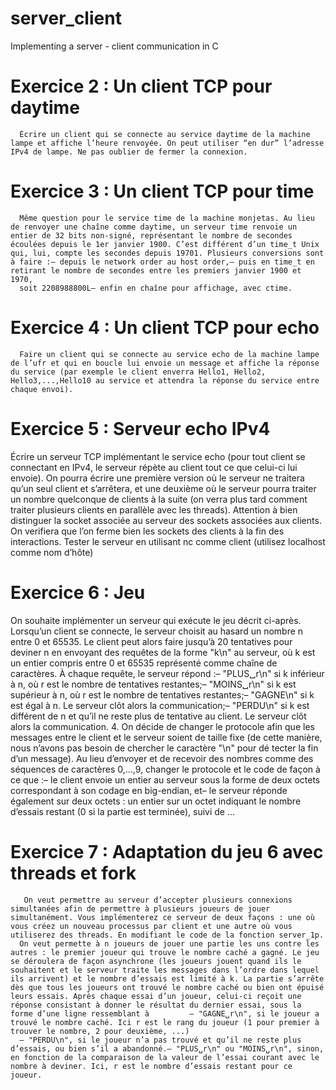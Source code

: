 # server_client
Implementing a server - client communication in C 

# Exercice 2 : Un client TCP pour daytime
      Écrire un client qui se connecte au service daytime de la machine lampe et affiche l’heure renvoyée. On peut utiliser “en dur” l’adresse IPv4 de lampe. Ne pas oublier de fermer la connexion.
# Exercice 3 : Un client TCP pour time
      Même question pour le service time de la machine monjetas. Au lieu de renvoyer une chaîne comme daytime, un serveur time renvoie un entier de 32 bits non-signé, représentant le nombre de secondes écoulées depuis le 1er janvier 1900. C’est différent d’un time_t Unix qui, lui, compte les secondes depuis 19701. Plusieurs conversions sont à faire :– depuis le network order au host order,– puis en time_t en retirant le nombre de secondes entre les premiers janvier 1900 et 1970,
      soit 2208988800L– enfin en chaîne pour affichage, avec ctime.
# Exercice 4 : Un client TCP pour echo
      Faire un client qui se connecte au service echo de la machine lampe de l’ufr et qui en boucle lui envoie un message et affiche la réponse du service (par exemple le client enverra Hello1, Hello2, Hello3,...,Hello10 au service et attendra la réponse du service entre chaque envoi).

# Exercice 5 : Serveur echo IPv4
 Écrire un serveur TCP implémentant le service echo (pour tout client se connectant en IPv4, le
 serveur répète au client tout ce que celui-ci lui envoie). On pourra écrire une première version
 où le serveur ne traitera qu’un seul client et s’arrêtera, et une deuxième où le serveur pourra
 traiter un nombre quelconque de clients à la suite (on verra plus tard comment traiter plusieurs
 clients en parallèle avec les threads). Attention à bien distinguer la socket associée au serveur
 des sockets associées aux clients. On verifiera que l’on ferme bien les sockets des clients à la fin
 des interactions.
 Tester le serveur en utilisant nc comme client (utilisez localhost comme nom d’hôte) 
# Exercice 6 : Jeu
 On souhaite implémenter un serveur qui exécute le jeu décrit ci-après. Lorsqu’un client se
 connecte, le serveur choisit au hasard un nombre n entre 0 et 65535. Le client peut alors faire
 jusqu’à 20 tentatives pour deviner n en envoyant des requêtes de la forme "k\n" au serveur,
 où k est un entier compris entre 0 et 65535 représenté comme chaîne de caractères. À chaque
 requête, le serveur répond :– "PLUS␣r\n" si k inférieur à n, où r est le nombre de tentatives restantes;– "MOINS␣r\n" si k est supérieur à n, où r est le nombre de tentatives restantes;– "GAGNE\n" si k est égal à n. Le serveur clôt alors la communication;– "PERDU\n" si k est différent de n et qu’il ne reste plus de tentative au client. Le serveur
 clôt alors la communication.
 4. On décide de changer le protocole afin que les messages entre le client et le serveur soient de
 taille fixe (de cette manière, nous n’avons pas besoin de chercher le caractère "\n" pour dé
tecter la fin d’un message). Au lieu d’envoyer et de recevoir des nombres comme des séquences
 de caractères 0,...,9, changer le protocole et le code de façon à ce que :– le client envoie un entier au serveur sous la forme de deux octets correspondant à son
 codage en big-endian, et– le serveur réponde également sur deux octets : un entier sur un octet indiquant le
 nombre d’essais restant (0 si la partie est terminée), suivi de ...
# Exercice 7 : Adaptation du jeu 6 avec threads et fork 
       On veut permettre au serveur d’accepter plusieurs connexions simultanées afin de permettre à plusieurs joueurs de jouer simultanément. Vous implémenterez ce serveur de deux façons : une où vous créez un nouveau processus par client et une autre où vous utiliserez des threads. En modifiant le code de la fonction server_1p.
      On veut permette à n joueurs de jouer une partie les uns contre les autres : le premier joueur qui trouve le nombre caché a gagné. Le jeu se déroulera de façon asynchrone (les joueurs jouent quand ils le souhaitent et le serveur traite les messages dans l’ordre dans lequel ils arrivent) et le nombre d’essais est limité à k. La partie s’arrête dès que tous les joueurs ont trouvé le nombre caché ou bien ont épuisé leurs essais. Après chaque essai d’un joueur, celui-ci reçoit une réponse consistant à donner le résultat du dernier essai, sous la forme d’une ligne ressemblant à         – "GAGNE␣r\n", si le joueur a trouvé le nombre caché. Ici r est le rang du joueur (1 pour premier à trouver le nombre, 2 pour deuxième, ...)
      – "PERDU\n", si le joueur n’a pas trouvé et qu’il ne reste plus d’essais, ou bien s’il a abandonné.– "PLUS␣r\n" ou "MOINS␣r\n", sinon, en fonction de la comparaison de la valeur de l’essai courant avec le nombre à deviner. Ici, r est le nombre d’essais restant pour ce joueur.
